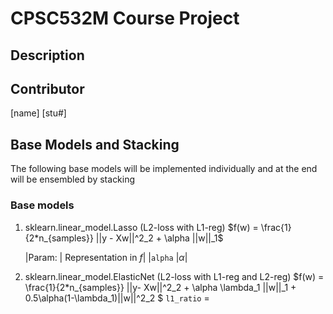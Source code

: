 # CPSC532M Course Project
## Description

## Contributor
[name] [stu#]

## Base Models and Stacking
The following base models will be implemented individually and at the end will be ensembled by stacking

### Base models
1. sklearn.linear_model.Lasso (L2-loss with L1-reg)
   $f(w) = \frac{1}{2*n_{samples}} ||y - Xw||^2_2 + \alpha ||w||_1$
   
   |Param: | Representation in $f$|
   |`alpha` |$\alpha$|

2. sklearn.linear_model.ElasticNet (L2-loss with L1-reg and L2-reg)
   $f(w) = \frac{1}{2*n_{samples}} ||y- Xw||^2_2 + \alpha \lambda_1 ||w||_1 + 0.5\alpha(1-\lambda_1)||w||^2_2 $
   `l1_ratio` = 
